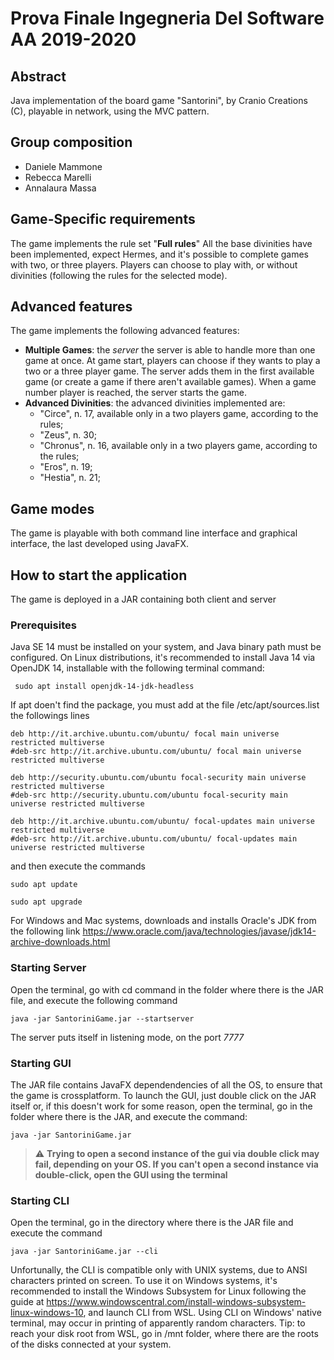 Prova Finale Ingegneria Del Software AA 2019-2020
==========================

## Abstract
Java implementation of the board game "Santorini", by Cranio Creations (C), playable in network, using the MVC pattern.

## Group composition
- Daniele Mammone
- Rebecca Marelli
- Annalaura Massa

## Game-Specific requirements
The game implements the rule set "**Full rules**" All the base divinities have been implemented, expect Hermes, and it's possible to complete games with two, or three players.
Players can choose to play with, or without divinities (following the rules for the selected mode).

## Advanced features
The game implements the following advanced features:
- **Multiple Games**: the *server* the server is able to handle more than one game at once. At game start, players can choose if they wants to play a two or a three player game. The server adds them in the first available game (or create a game if there aren't available games). When a game number player is reached, the server starts the game.
- **Advanced Divinities**: the advanced divinities implemented are:
	+ "Circe", n. 17, available only in a two players game, according to the rules;
	+ "Zeus", n. 30;
	+ "Chronus", n. 16, available only in a two players game, according to the rules;
	+ "Eros", n. 19;
	+ "Hestia", n. 21;

## Game modes
The game is playable with both command line interface and graphical interface, the last developed using JavaFX.

## How to start the application
The game is deployed in a JAR containing both client and server
### Prerequisites
Java SE 14 must be installed on your system, and Java binary path must be configured.
On Linux distributions, it's recommended to install Java 14 via OpenJDK 14, installable with the following terminal command:

```
 sudo apt install openjdk-14-jdk-headless
 ```
If apt doen't find the package, you must add at the file /etc/apt/sources.list the followings lines
```
deb http://it.archive.ubuntu.com/ubuntu/ focal main universe restricted multiverse
#deb-src http://it.archive.ubuntu.com/ubuntu/ focal main universe restricted multiverse

deb http://security.ubuntu.com/ubuntu focal-security main universe restricted multiverse
#deb-src http://security.ubuntu.com/ubuntu focal-security main universe restricted multiverse

deb http://it.archive.ubuntu.com/ubuntu/ focal-updates main universe restricted multiverse
#deb-src http://it.archive.ubuntu.com/ubuntu/ focal-updates main universe restricted multiverse
```
and then execute the commands
```
sudo apt update
```
```
sudo apt upgrade
```
For Windows and Mac systems, downloads and installs Oracle's JDK from the following link
https://www.oracle.com/java/technologies/javase/jdk14-archive-downloads.html

### Starting Server
Open the terminal, go with cd command in the folder where there is the JAR file, and execute the following command
```
java -jar SantoriniGame.jar --startserver
```
The server puts itself in listening mode, on the port *7777*

### Starting GUI
The JAR file contains JavaFX dependendencies of all the OS, to ensure that the game is crossplatform. To launch the GUI, just double click on the JAR itself or, if this doesn't work for some reason, open the terminal, go in the folder where there is the JAR, and execute the command:
```
java -jar SantoriniGame.jar
```
> :warning: **Trying to open a second instance of the gui via double click may fail, depending on your OS. If you can't open a second instance via double-click, open the GUI using the terminal**



### Starting CLI

Open the terminal, go in the directory where there is the JAR file and execute the command
```
java -jar SantoriniGame.jar --cli
```

Unfortunally, the CLI is compatible only with UNIX systems, due to ANSI characters printed on screen. To use it on Windows systems, it's recommended to install the Windows Subsystem for Linux following the guide at https://www.windowscentral.com/install-windows-subsystem-linux-windows-10, and launch CLI from WSL. Using CLI on Windows' native terminal, may occur in printing of apparently random characters. Tip: to reach your disk root from WSL, go in /mnt folder, where there are the roots of the disks connected at your system.




